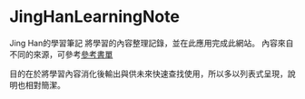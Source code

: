 # JingHanLearningNote
Jing Han的學習筆記
將學習的內容整理記錄，並在此應用完成此網站。
內容來自不同的來源，可參考[參考書單](https://yang8006yang.github.io/Jing-book/daliyNote/book.html)

目的在於將學習內容消化後輸出與供未來快速查找使用，所以多以列表式呈現，說明也相對簡潔。


<!-- ### 預覽md結果 ctrl+K  +V -->
